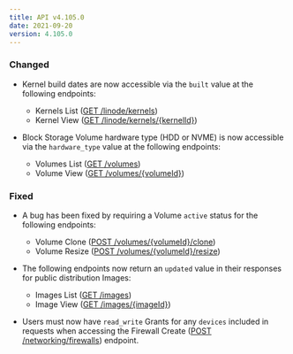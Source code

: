 ```yaml
---
title: API v4.105.0
date: 2021-09-20
version: 4.105.0
---
```


### Changed

- Kernel build dates are now accessible via the `built` value at the following endpoints:
    - Kernels List ([GET /linode/kernels](/docs/api/linode-instances/kernels-list/))
    - Kernel View ([GET /linode/kernels/{kernelId}](/docs/api/linode-instances/kernel-view/))

- Block Storage Volume hardware type (HDD or NVME) is now accessible via the `hardware_type` value at the following endpoints:
    - Volumes List ([GET /volumes](/docs/api/volumes/volumes-list/))
    - Volume View ([GET /volumes/{volumeId}](/docs/api/volumes/volume-view/))

### Fixed

- A bug has been fixed by requiring a Volume `active` status for the following endpoints:
    - Volume Clone ([POST /volumes/{volumeId}/clone](/docs/api/volumes/volume-clone/))
    - Volume Resize ([POST /volumes/{volumeId}/resize](/docs/api/volumes/volume-resize/))

- The following endpoints now return an `updated` value in their responses for public distribution Images:
    - Images List ([GET /images](/docs/api/images/images-list/))
    - Image View ([GET /images/{imageId}](/docs/api/images/image-view/))

- Users must now have `read_write` Grants for any `devices` included in requests when accessing the Firewall Create ([POST /networking/firewalls](/docs/api/networking/firewall-create/)) endpoint.